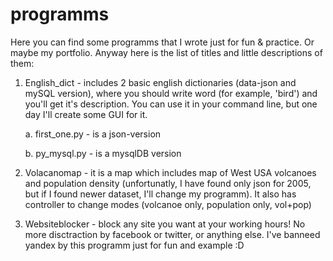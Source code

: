# programms

Here you can find some programms that I wrote just for fun & practice. Or maybe my portfolio.
Anyway here is the list of titles and little descriptions of them:

1) English_dict - includes 2 basic english dictionaries (data-json and mySQL version), where you should write word (for example, 'bird') and you'll get it's description. You can use it in your command line, but one day I'll create some GUI for it.
    
    a. first_one.py - is a json-version
    
    b. py_mysql.py - is a mysqlDB version
    
2) Volacanomap - it is a map which includes map of West USA volcanoes and population density (unfortunatly, I have found only json for 2005, but if I found newer dataset, I'll change my programm). It also has controller to change modes (volcanoe only, population only, vol+pop)

3) Websiteblocker - block any site you want at your working hours! No more disctraction by facebook or twitter, or anything else. I've banneed yandex by this programm just for fun and example :D
